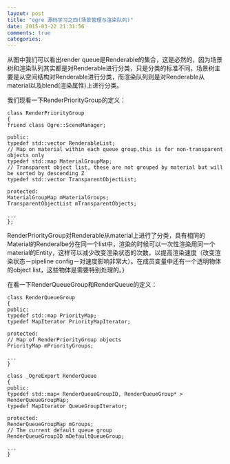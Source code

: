 ```yaml
---
layout: post
title: "ogre 源码学习之四(场景管理与渲染队列)"
date: 2015-03-22 21:31:56
comments: true
categories: 
---
```



从图中我们可以看出render queue是Renderable的集合，这是必然的，因为场景树和渲染队列其实都是对Renderable进行分类，只是分类的标准不同，场景树主要是从空间结构对Renderable进行分类，而渲染队列则是对Renderable从material以及blend(渲染属性)上进行分类。
<!--more-->

我们现看一下RenderPriorityGroup的定义：

    class RenderPriorityGroup
    {
    friend class Ogre::SceneManager;
    
    public:
    typedef std::vector RenderableList;
    // Map on material within each queue group,this is for non-transparent objects only
    typedef std::map MaterialGroupMap;
    // Transparent object list, these are not grouped by material but will be sorted by descending Z
    typedef std::vector TransparentObjectList;

    protected:
    MaterialGroupMap mMaterialGroups;
    TransparentObjectList mTransparentObjects;

    ...
    };

RenderPriorityGroup对Renderable从material上进行了分类，具有相同的Material的Renderalbe分在同一个list中，渲染的时候可以一次性渲染用同一个material的Entity，这样可以减少改变渲染状态的次数，以提高渲染速度（改变渲染状态－pipeline config－对速度影响非常大）。在成员变量中还有一个透明物体的object list，这些物体是需要特别处理的。}

在看一下RenderQueueGroup和RenderQueue的定义：

    class RenderQueueGroup
    {
    public:
    typedef std::map PriorityMap;
    typedef MapIterator PriorityMapIterator;

    protected:
    // Map of RenderPriorityGroup objects
    PriorityMap mPriorityGroups;

    ...
    }

    class _OgreExport RenderQueue
    {
    public:
    typedef std::map< RenderQueueGroupID, RenderQueueGroup* > RenderQueueGroupMap;
    typedef MapIterator QueueGroupIterator;

    protected:
    RenderQueueGroupMap mGroups;
    // The current default queue group
    RenderQueueGroupID mDefaultQueueGroup;

    ...
    }


